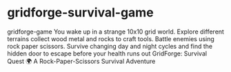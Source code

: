 # gridforge-survival-game
gridforge-game You wake up in a strange 10x10 grid world. Explore different terrains collect wood metal and rocks to craft tools. Battle enemies using rock paper scissors. Survive changing day and night cycles and find the hidden door to escape before your health runs out GridForge: Survival Quest 🌍 A Rock-Paper-Scissors Survival Adventure

